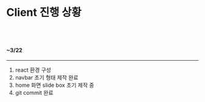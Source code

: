 # Client 진행 상황

<br/>

<br/>

#### ~3/22

***

1. react 환경 구성
2. navbar 초기 형태 제작 완료
3. home 화면 slide box 초기 제작 중
4. git commit 완료

